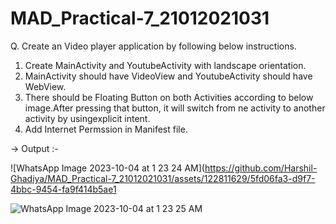 # MAD_Practical-7_21012021031

Q. Create an Video player application by following below instructions.

1. Create MainActivity and YoutubeActivity with landscape orientation.
2. MainActivity should have VideoView and YoutubeActivity should have WebView.
3. There should be Floating Button on both Activities according to below image.After pressing that button, it will
   switch from ne activity to another activity by usingexplicit intent.
4. Add Internet Permssion in Manifest file.
   
-> Output :-

![WhatsApp Image 2023-10-04 at 1 23 24 AM](https://github.com/Harshil-Ghadiya/MAD_Practical-7_21012021031/assets/122811629/5fd06fa3-d9f7-4bbc-9454-fa9f414b5ae1


![WhatsApp Image 2023-10-04 at 1 23 25 AM](https://github.com/Harshil-Ghadiya/MAD_Practical-7_21012021031/assets/122811629/39a8d064-b8d4-436b-a245-145f1217629c)
